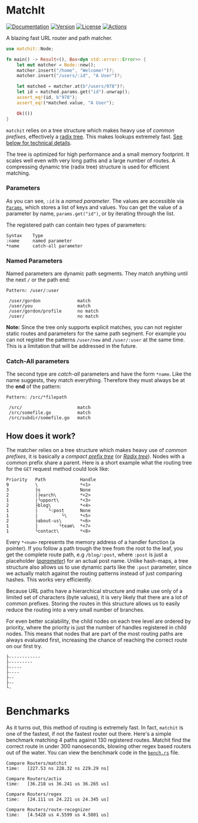# MatchIt

[![Documentation](https://img.shields.io/badge/docs-0.4.1-4d76ae?style=for-the-badge)](https://docs.rs/matchit)
[![Version](https://img.shields.io/crates/v/matchit?style=for-the-badge)](https://crates.io/crates/matchit)
[![License](https://img.shields.io/crates/l/matchit?style=for-the-badge)](https://crates.io/crates/matchit)
[![Actions](https://img.shields.io/github/workflow/status/ibraheemdev/matchit/Rust/master?style=for-the-badge)](https://github.com/ibraheemdev/matchit/actions)

A blazing fast URL router and path matcher.

```rust
use matchit::Node;

fn main() -> Result<(), Box<dyn std::error::Error>> {
    let mut matcher = Node::new();
    matcher.insert("/home", "Welcome!")?;
    matcher.insert("/users/:id", "A User")?;

    let matched = matcher.at(b"/users/978")?;
    let id = matched.params.get("id").unwrap();
    assert_eq!(id, b"978");
    assert_eq!(*matched.value, "A User");

    Ok(())
}
```

`matchit` relies on a tree structure which makes heavy use of *common prefixes*, effectively a [radix tree](https://en.wikipedia.org/wiki/Radix_tree). This makes lookups extremely fast. [See below for technical details](#how-does-it-work).

The tree is optimized for high performance and a small memory footprint. It scales well even with very long paths and a large number of routes. A compressing dynamic trie (radix tree) structure is used for efficient matching.

### Parameters

As you can see, `:id` is a *named parameter*. The values are accessible via [`Params`](https://docs.rs/matchit/0.2.0/matchit/tree/struct.Params.html), which stores a list of keys and values. You can get the value of a parameter by name, `params.get("id")`, or by iterating through the list.

The registered path can contain two types of parameters:

```text
Syntax    Type
:name     named parameter
*name     catch-all parameter
```

### Named Parameters

Named parameters are dynamic path segments. They match anything until the next `/` or the path end:

```text
Pattern: /user/:user

 /user/gordon              match
 /user/you                 match
 /user/gordon/profile      no match
 /user/                    no match
```

**Note:** Since the tree only supports explicit matches, you can not register static routes and parameters for the same path segment. For example you can not register the patterns `/user/new` and `/user/:user` at the same time. This is a limitation that will be addressed in the future.

### Catch-All parameters

The second type are *catch-all* parameters and have the form `*name`. Like the name suggests, they match everything. Therefore they must always be at the **end** of the pattern:

```text
Pattern: /src/*filepath

 /src/                     match
 /src/somefile.go          match
 /src/subdir/somefile.go   match
```

## How does it work?

The matcher relies on a tree structure which makes heavy use of *common prefixes*, it is basically a *compact* [*prefix tree*](https://en.wikipedia.org/wiki/Trie) (or [*Radix tree*](https://en.wikipedia.org/wiki/Radix_tree)). Nodes with a common prefix share a parent. Here is a short example what the routing tree for the `GET` request method could look like:

```text
Priority   Path             Handle
9          \                *<1>
3          ├s               None
2          |├earch\         *<2>
1          |└upport\        *<3>
2          ├blog\           *<4>
1          |    └:post      None
1          |         └\     *<5>
2          ├about-us\       *<6>
1          |        └team\  *<7>
1          └contact\        *<8>
```

Every `*<num>` represents the memory address of a handler function (a pointer). If you follow a path trough the tree from the root to the leaf, you get the complete route path, e.g `/blog/:post`, where `:post` is just a placeholder ([*parameter*](#named-parameters)) for an actual post name. Unlike hash-maps, a tree structure also allows us to use dynamic parts like the `:post` parameter, since we actually match against the routing patterns instead of just comparing hashes. This works very efficiently.

Because URL paths have a hierarchical structure and make use only of a limited set of characters (byte values), it is very likely that there are a lot of common prefixes. Storing the routes in this structure allows us to easily reduce the routing into a very small number of branches.

For even better scalability, the child nodes on each tree level are ordered by priority, where the priority is just the number of handles registered in child nodes. This means that nodes that are part of the most routing paths are always evaluated first, increasing the chance of reaching the correct route on our first try.

```test
├------------
├---------
├-----
├----
├--
├--
└-
```

# Benchmarks

As it turns out, this method of routing is extremely fast. In fact, `matchit` is one of the fastest, if not *the* fastest router out there. Here's a simple benchmark matching 4 paths against 130 registered routes. Matchit find the correct route in under 300 nanoseconds, blowing other regex based routers out of the water. You can view the benchmark code in the [`bench.rs`](https://github.com/ibraheemdev/matchit/blob/master/benches/bench.rs) file. 

```text
Compare Routers/matchit 
time:   [227.53 ns 228.32 ns 229.29 ns]

Compare Routers/actix   
time:   [36.218 us 36.241 us 36.265 us]

Compare Routers/regex   
time:   [24.111 us 24.221 us 24.345 us]

Compare Routers/route-recognizer
time:   [4.5428 us 4.5599 us 4.5801 us]
```
